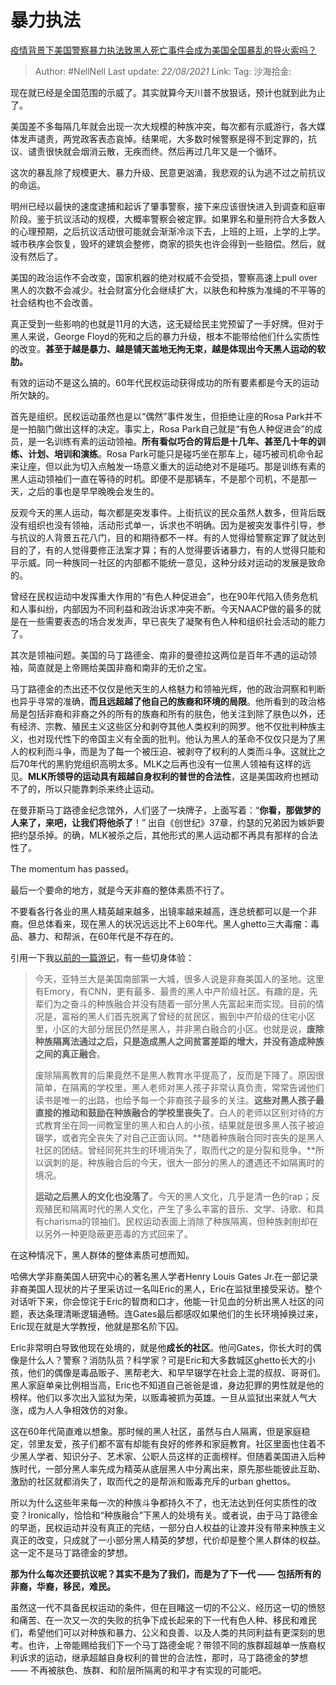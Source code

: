 # 暴力执法
[疫情背景下美国警察暴力执法致黑人死亡事件会成为美国全国暴乱的导火索吗？](https://www.zhihu.com/question/397908943/answer/1259573750)

> Author: #NellNell
> Last update: *22/08/2021*
> Link:
> Tag:
> 沙海拾金:

现在就已经是全国范围的示威了。其实就算今天川普不放狠话，预计也就到此为止了。

美国差不多每隔几年就会出现一次大规模的种族冲突，每次都有示威游行，各大媒体发声谴责，两党政客表态哀悼。结果呢，大多数时候警察是得不到定罪的，抗议、谴责很快就会烟消云散，无疾而终。然后再过几年又是一个循环。

这次的暴乱除了规模更大、暴力升级、民意更汹涌，我悲观的认为逃不过之前抗议的命运。

明州已经以最快的速度逮捕和起诉了肇事警察，接下来应该很快进入到调查和庭审阶段。鉴于抗议活动的规模，大概率警察会被定罪。如果罪名和量刑符合大多数人的心理预期，之后抗议活动很可能就会渐渐冷淡下去，上班的上班，上学的上学。城市秩序会恢复，毁坏的建筑会整修，商家的损失也许会得到一些赔偿。然后，就没有然后了。

美国的政治运作不会改变，国家机器的绝对权威不会受损，警察高速上pull over黑人的次数不会减少。社会财富分化会继续扩大，以肤色和种族为准绳的不平等的社会结构也不会改善。

真正受到一些影响的也就是11月的大选，这无疑给民主党预留了一手好牌。但对于黑人来说，George Floyd的死和之后的暴力升级，根本不能带给他们什么实质性的改变。**甚至于越是暴力、越是铺天盖地无拘无束，越是体现出今天黑人运动的软肋。**

有效的运动不是这么搞的。60年代民权运动获得成功的所有要素都是今天的运动所欠缺的。

首先是组织。民权运动虽然也是以“偶然”事件发生，但拒绝让座的Rosa Park并不是一拍脑门做出这样的决定。事实上，Rosa Park自己就是“有色人种促进会”的成员，是一名训练有素的运动领袖。**所有看似巧合的背后是十几年、甚至几十年的训练、计划、培训和演练**。Rosa Park可能只是碰巧坐在那车上，碰巧被司机命令起来让座，但以此为切入点触发一场意义重大的运动绝对不是碰巧。那是训练有素的黑人运动领袖们一直在等待的时机。即便不是那辆车，不是那个司机，不是那一天，之后的事也是早早晚晚会发生的。

反观今天的黑人运动，每次都是突发事件。上街抗议的民众虽然人数多，但背后既没有组织也没有领袖，活动形式单一，诉求也不明确。因为是被突发事件引导，参与抗议的人背景五花八门，目的和期待都不一样。有的人觉得给警察定罪了就达到目的了，有的人觉得要修正法案才算；有的人觉得要诉诸暴力，有的人觉得只能和平示威。同一种族同一社区的内部都不能统一意见，这种分歧对运动的发展是致命的。

曾经在民权运动中发挥重大作用的“有色人种促进会”，也在90年代陷入债务危机和人事纠纷，内部因为不同利益和政治诉求冲突不断。今天NAACP做的最多的就是在一些需要表态的场合发发声，早已丧失了凝聚有色人种和组织社会活动的能力了。

其次是领袖问题。美国的马丁路德金、南非的曼德拉这两位是百年不遇的运动领袖，简直就是上帝赐给美国非裔和南非的无价之宝。

马丁路德金的杰出还不仅仅是他天生的人格魅力和领袖光辉，他的政治洞察和判断也异乎寻常的准确，**而且远超越了他自己的族裔和环境的局限**。他所看到的政治格局是包括非裔和非裔之外的所有的族裔和所有的肤色，他关注到除了肤色以外，还有经济、宗教、殖民主义这些区分和剥夺其他人类权利的网罗。他不仅批判种族主义，也对现代性下的帝国主义有全面的批判。他认为黑人的革命不仅仅只是为了黑人的权利而斗争，而是为了每一个被压迫、被剥夺了权利的人类而斗争。这就比之后70年代的黑豹党组织高明太多。MLK之后再也没有一位黑人领袖有这样的远见。**MLK所领导的运动具有超越自身权利的普世的合法性**，这是美国政府也撼动不了的，所以只能靠刺杀来终止运动。

在曼菲斯马丁路德金纪念馆外，人们竖了一块牌子，上面写着：“**你看，那做梦的人来了，来吧，让我们将他杀了**！” 出自《创世纪》37章，约瑟的兄弟因为嫉妒要把约瑟杀掉。的确，MLK被杀之后，其他形式的黑人运动都不再具有那样的合法性了。

The momentum has passed。

最后一个要命的地方，就是今天非裔的整体素质不行了。

不要看各行各业的黑人精英越来越多，出镜率越来越高，连总统都可以是一个非裔。但总体看来，现在黑人的状况远远比不上60年代。黑人ghetto三大毒瘤：毒品、暴力、和帮派，在60年代是不存在的。

引用一下我[以前的一篇游记](https://zhuanlan.zhihu.com/p/55510867)，有一些切身体验：

> 今天，亚特兰大是美国南部第一大城，很多人说是非裔美国人的圣地。这里有Emory，有CNN，更有最多、最贵的黑人中产阶级社区。有趣的是，先辈们为之奋斗的种族融合并没有随着一部分黑人先富起来而实现。目前的情况是，富裕的黑人们首先脱离了曾经的贫民区，搬到中产阶级的住宅小区里，小区的大部分居民仍然是黑人，并非黑白融合的小区。也就是说，**废除种族隔离法通过之后，只是造成黑人之间贫富差距的增大，并没有造成种族之间的真正融合**。
>
> 废除隔离教育的后果竟然不是黑人教育水平提高了，反而是下降了。原因很简单，在隔离的学校里，黑人老师对黑人孩子非常认真负责，常常告诫他们读书是唯一的出路，也给予每一个非裔孩子最多的关注。**这些对黑人孩子最直接的推动和鼓励在种族融合的学校里丧失了**。白人的老师以区别对待的方式教育坐在同一间教室里的黑人和白人的小孩，结果就是很多黑人孩子被迫辍学，或者完全丧失了对自己正面认同。**随着种族融合同时丧失的是黑人社区的团结。曾经同死共生的环境消失了，取而代之的是分裂和竞争。**所以讽刺的是，种族融合后的今天，很大一部分的黑人的遭遇还不如隔离时的境况。
>
> **运动之后黑人的文化也没落了**。今天的黑人文化，几乎是清一色的rap；反观殖民和隔离时代的黑人文化，产生了多么丰富的音乐、文学、诗歌、和具有charisma的领袖们。民权运动表面上消除了种族隔离，但种族剥削却在以另外一种更隐蔽更恶毒的方式回来了。

在这种情况下，黑人群体的整体素质可想而知。

哈佛大学非裔美国人研究中心的著名黑人学者Henry Louis Gates Jr.在一部记录非裔美国人现状的片子里采访过一名叫Eric的黑人，Eric在监狱里接受采访。整个对话听下来，你会惊诧于Eric的智商和口才，他能一针见血的分析出黑人社区的问题，表达条理清晰逻辑通畅。连Gates最后都感叹如果他们的生长环境掉换过来，Eric现在就是大学教授，他就是那名阶下囚。

Eric非常明白导致他现在处境的，就是他**成长的社区**。他问Gates，你长大时的偶像是什么人？警察？消防队员？科学家？可是Eric和大多数城区ghetto长大的小孩，他们的偶像是毒品贩子、黑帮老大、和早早辍学在社会上混的叔叔、哥哥们。黑人家庭单亲比例相当高，Eric也不知道自己爸爸是谁，身边犯罪的男性就是他的榜样。他们以多次出入监狱为荣，以贩毒被抓为英雄。一旦从监狱出来就人气大涨，成为人人争相效仿的对象。

这在60年代简直难以想象。那时候的黑人社区，虽然与白人隔离，但是家庭稳定，邻里友爱，孩子们都不富有却能有良好的修养和家庭教育。社区里面也住着不少黑人学者、知识分子、艺术家、公职人员这样的正面榜样。但随着美国进入后种族时代，一部分黑人率先成为精英从底层黑人中分离出来，原先那些能彼此互助、激励的社区就都消失了，取而代之的是帮派和贩毒充斥的urban ghettos。

所以为什么这些年来每一次的种族斗争都持久不了，也无法达到任何实质性的改变？Ironically，恰恰和“种族融合”下黑人的处境有关。或者说，由于马丁路德金的早逝，民权运动并没有真正的完结，一部分白人权益的让渡并没有带来种族主义真正的改变，只成就了一小部分黑人精英的梦想，代价却是整个黑人群体的权益。这一定不是马丁路德金的梦想。

**那为什么每次还要抗议呢？其实不是为了我们，而是为了下一代 —— 包括所有的非裔，华裔，移民，难民。**

虽然这一代不具备民权运动的条件，但在目睹这一切的不公义、经历这一切的愤怒和痛苦、在一次又一次的失败的抗争下成长起来的下一代有色人种、移民和难民们，希望他们可以对种族和暴力、公义和良善、以及人类的共同利益有更深刻的思考。也许，上帝能赐给我们下一个马丁路德金呢？带领不同的族群超越单一族裔权利诉求的运动，继承超越自身权利的普世的合法性，那时，马丁路德金的梦想 —— 不再被肤色、族群、和阶层所隔离的和平才有实现的可能吧。
